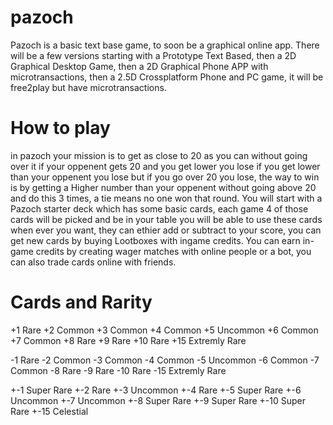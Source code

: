 # pazoch
Pazoch is a basic text base game, to soon be a graphical online app. There will be a few versions starting with a Prototype Text Based, then a 2D Graphical Desktop Game, then a 2D Graphical Phone APP with microtransactions, then a 2.5D Crossplatform Phone and PC game, it will be free2play but have microtransactions.


# How to play
in pazoch your mission is to get as close to 20 as you can without going over it if your oppenent gets 20 and you get lower you lose if you get lower than your oppenent you lose but if you go over 20 you lose, the way to win is by getting a Higher number than your oppenent without going above 20 and do this 3 times, a tie means no one won that round. You will start with a Pazoch starter deck which has some basic cards, each game 4 of those cards will be picked and be in your table you will be able to use these cards when ever you want, they can ethier add or subtract to your score, you can get new cards by buying Lootboxes with ingame credits. You can earn in-game credits by creating wager matches with online people or a bot, you can also trade cards online with friends.

# Cards and Rarity
+1 Rare
+2 Common
+3 Common
+4 Common 
+5 Uncommon
+6 Common
+7 Common
+8 Rare
+9 Rare
+10 Rare
+15 Extremly Rare

-1 Rare
-2 Common
-3 Common
-4 Common 
-5 Uncommon
-6 Common
-7 Common
-8 Rare
-9 Rare
-10 Rare
-15 Extremly Rare

+-1 Super Rare
+-2 Rare
+-3 Uncommon
+-4 Rare
+-5 Super Rare
+-6 Uncommon
+-7 Uncommon
+-8 Super Rare
+-9 Super Rare
+-10 Super Rare
+-15 Celestial


